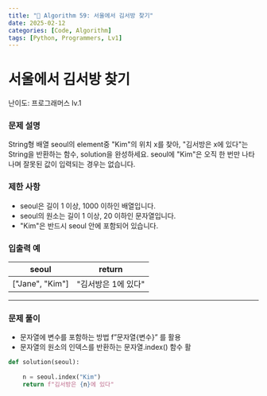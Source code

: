 ```yaml
---
title: "🧠 Algorithm 59: 서울에서 김서방 찾기"
date: 2025-02-12
categories: [Code, Algorithm]
tags: [Python, Programmers, Lv1]
---
```


# 서울에서 김서방 찾기

난이도: 프로그래머스 lv.1

### **문제 설명**

String형 배열 seoul의 element중 "Kim"의 위치 x를 찾아, "김서방은 x에 있다"는 String을 반환하는 함수, solution을 완성하세요. seoul에 "Kim"은 오직 한 번만 나타나며 잘못된 값이 입력되는 경우는 없습니다.

### 제한 사항

- seoul은 길이 1 이상, 1000 이하인 배열입니다.
- seoul의 원소는 길이 1 이상, 20 이하인 문자열입니다.
- "Kim"은 반드시 seoul 안에 포함되어 있습니다.

### 입출력 예

| seoul | return |
| --- | --- |
| ["Jane", "Kim"] | "김서방은 1에 있다" |

---

### 문제 풀이

- 문자열에 변수를 포함하는 방법 f”문자열{변수}” 를 활용
- 문자열의 원소의 인덱스를 반환하는 문자열.index() 함수 활

```python
def solution(seoul):
    
    n = seoul.index("Kim")
    return f"김서방은 {n}에 있다"
```